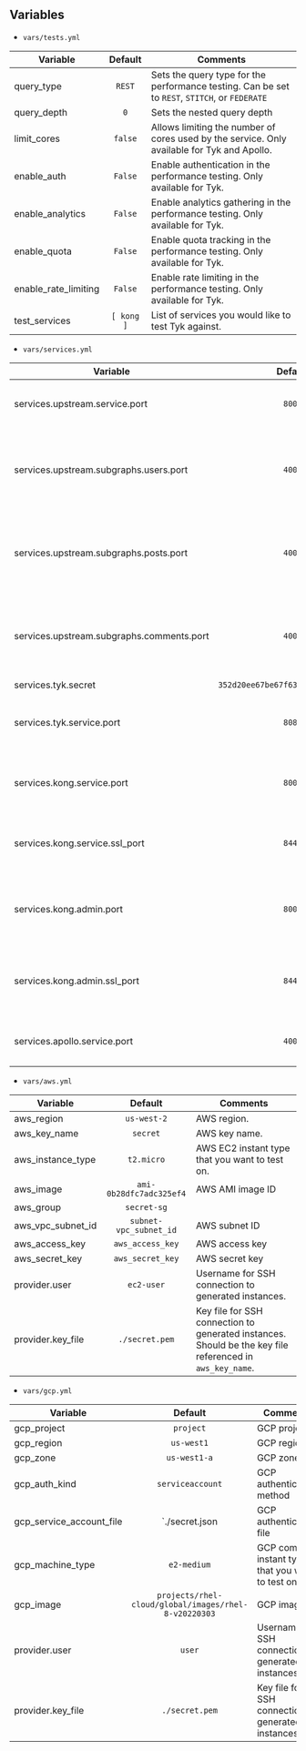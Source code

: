 ## Variables
- `vars/tests.yml`

| Variable | Default | Comments |
|----------------------| :---------: | --------- |
| query_type | `REST` | Sets the query type for the performance testing. Can be set to `REST`, `STITCH`, or `FEDERATE` |
| query_depth | `0` | Sets the nested query depth |
| limit_cores | `false` | Allows limiting the number of cores used by the service. Only available for Tyk and Apollo. |
| enable_auth | `False` | Enable authentication in the performance testing. Only available for Tyk. |
| enable_analytics | `False` | Enable analytics gathering in the performance testing. Only available for Tyk. |
| enable_quota | `False` | Enable quota tracking in the performance testing. Only available for Tyk. |
| enable_rate_limiting | `False` | Enable rate limiting in the performance testing. Only available for Tyk. |
| test_services | `[ kong ]` | List of services you would like to test Tyk against. |

- `vars/services.yml`

| Variable | Default | Comments |
| --------- | :---------: | --------- |
| services.upstream.service.port| `8000` | Upstream server listening port |
| services.upstream.subgraphs.users.port | `4001` | Upstream server for users federated service listening port |
| services.upstream.subgraphs.posts.port | `4002` | Upstream server for ports federated service listening port |
| services.upstream.subgraphs.comments.port | `4003` | Upstream server for comments federated service listening port |
| services.tyk.secret | `352d20ee67be67f6340b4c0605b044b7` | API secret |
| services.tyk.service.port | `8080` | Tyk gateway server listening port |
| services.kong.service.port | `8000` | Kong gateway server listening port |
| services.kong.service.ssl_port| `8443` | Kong gateway server SSL listening port |
| services.kong.admin.port | `8001` | Kong gateway admin server listening port |
| services.kong.admin.ssl_port | `8444` | Kong gateway admin server SSL listening port |
| services.apollo.service.port | `4000` | Apollo server listening port |

- `vars/aws.yml`

| Variable | Default | Comments |
| --------- | :---------: | --------- |
| aws_region| `us-west-2` | AWS region. |
| aws_key_name | `secret` | AWS key name. |
| aws_instance_type | `t2.micro` | AWS EC2 instant type that you want to test on. |
| aws_image | `ami-0b28dfc7adc325ef4` | AWS AMI image ID |
| aws_group | `secret-sg` | |
| aws_vpc_subnet_id | `subnet-vpc_subnet_id` | AWS subnet ID |
| aws_access_key | `aws_access_key` | AWS access key |
| aws_secret_key | `aws_secret_key` | AWS secret key |
| provider.user | `ec2-user` | Username for SSH connection to generated instances. |
| provider.key_file | `./secret.pem` | Key file for SSH connection to generated instances. Should be the key file referenced in `aws_key_name`. |

- `vars/gcp.yml`

| Variable | Default | Comments |
| --------- | :---------: | --------- |
| gcp_project| `project` | GCP project. |
| gcp_region | `us-west1` | GCP region. |
| gcp_zone | `us-west1-a` | GCP zone. |
| gcp_auth_kind | `serviceaccount` | GCP authentication method |
| gcp_service_account_file | `./secret.json | GCP authentication file |
| gcp_machine_type | `e2-medium` | GCP compute instant type that you want to test on. |
| gcp_image | `projects/rhel-cloud/global/images/rhel-8-v20220303` | GCP image ID |
| provider.user | `user` | Username for SSH connection to generated instances. |
| provider.key_file | `./secret.pem` | Key file for SSH connection to generated instances. |

